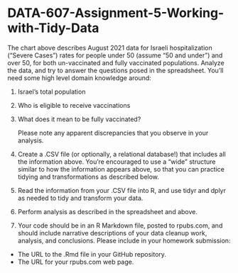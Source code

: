# DATA-607-Assignment-5-Working-with-Tidy-Data
The chart above describes August 2021 data for Israeli hospitalization (“Severe Cases”) rates for people under 50 (assume “50 and under”) and over 50, for both un-vaccinated and fully vaccinated populations. Analyze the data, and try to answer the questions posed in the spreadsheet. You’ll need some high level domain knowledge around:
1. Israel’s total population
2. Who is eligible to receive vaccinations
3. What does it mean to be fully vaccinated?</p>
Please note any apparent discrepancies that you observe in your analysis.

1. Create a .CSV file (or optionally, a relational database!) that includes all the information above. You’re encouraged to use a “wide” structure similar to how the information appears above, so that you can practice tidying and transformations as described below.
2. Read the information from your .CSV file into R, and use tidyr and dplyr as needed to tidy and transform your data.
3. Perform analysis as described in the spreadsheet and above.
4. Your code should be in an R Markdown file, posted to rpubs.com, and should include narrative
descriptions of your data cleanup work, analysis, and conclusions. Please include in your homework submission:
  - The URL to the .Rmd file in your GitHub repository.
  - The URL for your rpubs.com web page.
